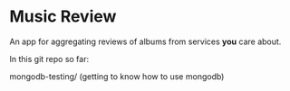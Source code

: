 # Music Review

An app for aggregating reviews of albums from services **you** care about.

In this git repo so far:

mongodb-testing/ (getting to know how to use mongodb)

